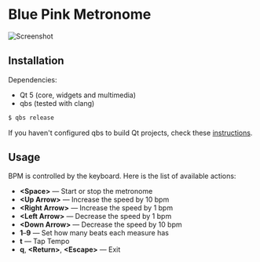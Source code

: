 # Blue Pink Metronome

![Screenshot](http://i.imgur.com/tSkQreZ.png)

## Installation

Dependencies:

- Qt 5 (core, widgets and multimedia)
- qbs (tested with clang)

```sh
$ qbs release
```

If you haven't configured qbs to build Qt projects, check these [instructions](http://doc.qt.io/qbs/configuring.html).

## Usage

BPM is controlled by the keyboard. Here is the list of available actions:

- **&lt;Space&gt;** &mdash; Start or stop the metronome
- **&lt;Up Arrow&gt;** &mdash; Increase the speed by 10 bpm
- **&lt;Right Arrow&gt;** &mdash; Increase the speed by 1 bpm
- **&lt;Left Arrow&gt;** &mdash; Decrease the speed by 1 bpm
- **&lt;Down Arrow&gt;** &mdash; Decrease the speed by 10 bpm
- **1**&ndash;**9** &mdash; Set how many beats each measure has
- **t** &mdash; Tap Tempo
- **q**, **&lt;Return&gt;**, **&lt;Escape&gt;** &mdash; Exit
